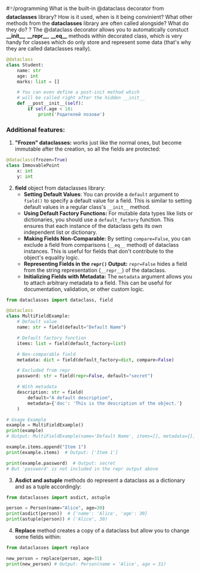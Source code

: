 #🃏/programming
What is the built-in @dataclass decorator from **dataclasses** library? How is it used, when is it being convinient? What other methods from the  **dataclasses** library are often called alongside? What do they do?
?
The @dataclass decorator allows you to automatically constuct **\_\_init\_\_**, **\_\_repr\_\_**, **\_\_eq\_\_** methods within decorated class, which is very handy for classes which do only store and represent some data (that's why they are called dataclasses really).
```python
@dataclass 
class Student:
	name: str
	age: int
	marks: list = []

	# You can even define a post-init method which
	# will be called right after the hidden __init__ 
	def __post__init__(self):
		if self.age < 18:
			print('Родителей позови')
```
### Additional features:
1. **"Frozen" dataclasses:** works just like the normal ones, but become immutable after the creation, so all the fields are protected:
```python
@dataclass(frozen=True)
class ImmovablePoint
	x: int
	y: int
```
2. **field** object from dataclasses library:
	- **Setting Default Values**: You can provide a `default` argument to `field()` to specify a default value for a field. This is similar to setting default values in a regular class's `__init__` method.
	- **Using Default Factory Functions:** For mutable data types like lists or dictionaries, you should use a `default_factory` function. This ensures that each instance of the dataclass gets its own independent list or dictionary.
	- **Making Fields Non-Comparable:** By setting `compare=False`, you can exclude a field from comparisons (`__eq__` method) of dataclass instances. This is useful for fields that don't contribute to the object's equality logic.
	- **Representing Fields in the `repr()` Output:** `repr=False` hides a field from the string representation (`__repr__`) of the dataclass.
	- **Initializing Fields with Metadata:** The `metadata` argument allows you to attach arbitrary metadata to a field. This can be useful for documentation, validation, or other custom logic.
```python
from dataclasses import dataclass, field

@dataclass
class MultiFieldExample:
    # Default value
    name: str = field(default="Default Name")

    # Default factory function
    items: list = field(default_factory=list)

    # Non-comparable field
    metadata: dict = field(default_factory=dict, compare=False)

    # Excluded from repr
    password: str = field(repr=False, default="secret")

    # With metadata
    description: str = field(
        default="A default description", 
        metadata={'doc': 'This is the description of the object.'}
    )

# Usage Example
example = MultiFieldExample()
print(example)
# Output: MultiFieldExample(name='Default Name', items=[], metadata={}, description='A default description')

example.items.append("Item 1")
print(example.items)  # Output: ['Item 1']

print(example.password)  # Output: secret 
# But 'password' is not included in the repr output above
```
3. **Asdict and astuple** methods do represent a dataclass as a dictionary and as a tuple accordingly:
```python
from dataclasses import asdict, astuple

person = Person(name="Alice", age=30)
print(asdict(person))  # {'name': 'Alice', 'age': 30}
print(astuple(person)) # ('Alice', 30)
```
4. **Replace** method creates a copy of a dataclass but allow you to change some fields within:
```python
from dataclasses import replace

new_person = replace(person, age=31)
print(new_person) # Output: Person(name = 'Alice', age = 31)
```
<!--SR:!2025-02-20,97,290-->